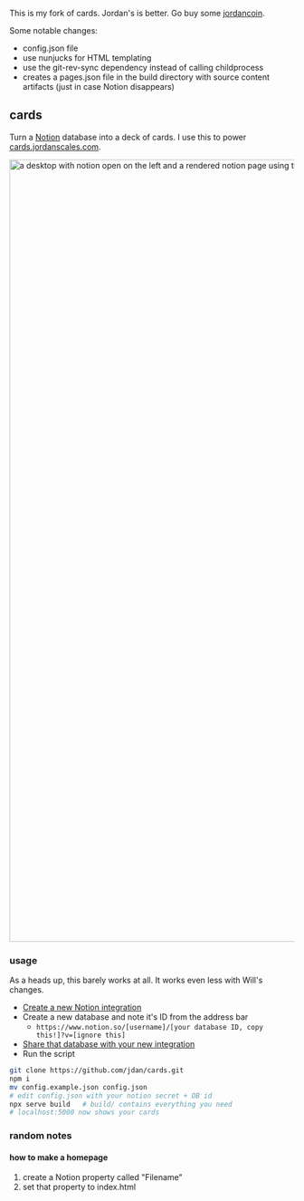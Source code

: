 This is my fork of cards. Jordan's is better. Go buy some [jordancoin](https://twitter.com/jdan/status/1473739164613029894).

Some notable changes:
  - config.json file
  - use nunjucks for HTML templating
  - use the git-rev-sync dependency instead of calling childprocess
  - creates a pages.json file in the build directory with source content artifacts (just in case Notion disappears)

## cards

Turn a [Notion](https://notion.so) database into a deck of cards. I use this to power [cards.jordanscales.com](https://cards.jordanscales.com).

<img width="1381" alt="a desktop with notion open on the left and a rendered notion page using this library on the right" src="https://user-images.githubusercontent.com/287268/144431224-ac4673ba-e432-47d7-94c5-c82ecbadb986.png">

### usage

As a heads up, this barely works at all. It works even less with Will's changes.

- [Create a new Notion integration](https://developers.notion.com/docs/getting-started#step-1-create-an-integration)
- Create a new database and note it's ID from the address bar
  - `https://www.notion.so/[username]/[your database ID, copy this!]?v=[ignore this]`
- [Share that database with your new integration](https://developers.notion.com/docs/getting-started#step-2-share-a-database-with-your-integration)
- Run the script

```sh
git clone https://github.com/jdan/cards.git
npm i
mv config.example.json config.json
# edit config.json with your notion secret + DB id
npx serve build   # build/ contains everything you need
# localhost:5000 now shows your cards
```

### random notes
#### how to make a homepage

1) create a Notion property called "Filename"
2) set that property to index.html